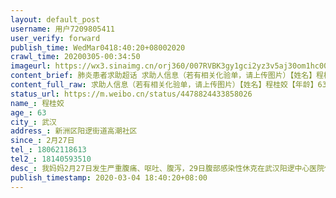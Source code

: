 ```yaml
---
layout: default_post
username: 用户7209805411
user_verify: forward
publish_time: WedMar0418:40:20+08002020
crawl_time: 20200305-00:34:50
imageurl: https://wx3.sinaimg.cn/orj360/007RVBK3gy1gci2yz3v5aj30om1hc000.jpg,https://wx1.sinaimg.cn/orj360/007RVBK3gy1gci2z0fcgkj32bc334qv5.jpg,https://wx3.sinaimg.cn/orj360/007RVBK3gy1gci2z1wvmuj32bc334x6p.jpg,https://wx3.sinaimg.cn/orj360/007RVBK3gy1gci2z3o2c6j32bc334hdu.jpg,https://wx4.sinaimg.cn/orj360/007RVBK3gy1gci2z52xd2j32bc334hdt.jpg,https://wx3.sinaimg.cn/orj360/007RVBK3gy1gci2z6ypolj32yo3y8u0y.jpg,https://wx2.sinaimg.cn/orj360/007RVBK3gy1gci2z9d1vpj32bc3341ky.jpg,https://wx2.sinaimg.cn/orj360/007RVBK3gy1gci2zbnabzj32bc3347wi.jpg
content_brief: 肺炎患者求助超话 求助人信息（若有相关化验单，请上传图片）【姓名】程桂姣【年龄】63【所在城市】武汉【所在小区、社区】新洲区阳逻街道高潮社区【患病时间】2月27日【联系方式】●●●【其他紧急联系人】●●●【病情描述】我妈妈2月27日发生严重腹痛、呕吐、腹泻，29日腹部 ...全文
content_full_raw: 求助人信息（若有相关化验单，请上传图片）【姓名】程桂姣【年龄】63【所在城市】武汉【所在小区、社区】新洲区阳逻街道高潮社区【患病时间】2月27日【联系方式】●●●【其他紧急联系人】●●●【病情描述】我妈妈2月27日发生严重腹痛、呕吐、腹泻，29日腹部感染性休克在武汉阳逻中心医院住院治疗，目前腹部感染严重（降钙素原值超过50），腹腔大量积液，已导致排尿困难，大便不通多日，疑似肠梗阻（2014年做过直肠造瘘），情况危重。当地医院条件有限无法判断病因，现在因为疫情原因在武汉各大医院急诊科都没有床位收治，现患者急需手术介入治疗，打了无数的求助热线都没能够解决，真的感到非常的无助，希望看到此消息的好心人，若您能够在武汉联系到收治此病的床位迅速联系我，谢谢。电话●●●。本人现在在武汉阳逻中心医院进行保守治疗。武汉
status_url: https://m.weibo.cn/status/4478824433858026
name_: 程桂姣
age_: 63
city_: 武汉
address_: 新洲区阳逻街道高潮社区
since_: 2月27日
tel_: 18062118613
tel2_: 18140593510
desc_: 我妈妈2月27日发生严重腹痛、呕吐、腹泻，29日腹部感染性休克在武汉阳逻中心医院住院治疗，目前腹部感染严重（降钙素原值超过50），腹腔大量积液，已导致排尿困难，大便不通多日，疑似肠梗阻（2014年做过直肠造瘘），情况危重。当地医院条件有限无法判断病因，现在因为疫情原因在武汉各大医院急诊科都没有床位收治，现患者急需手术介入治疗，打了无数的求助热线都没能够解决，真的感到非常的无助，希望看到此消息的好心人，若您能够在武汉联系到收治此病的床位迅速联系我，谢谢。电话●●●。本人现在在武汉阳逻中心医院进行保守治疗。武汉
publish_timestamp: 2020-03-04 18:40:20+08:00
---
```

